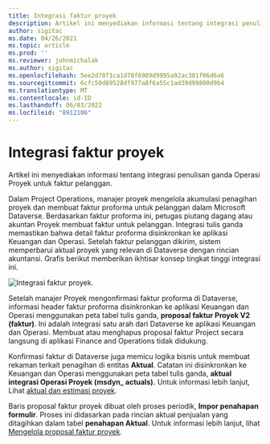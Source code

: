 ```yaml
---
title: Integrasi faktur proyek
description: Artikel ini menyediakan informasi tentang integrasi penulisan ganda Operasi Proyek untuk faktur pelanggan.
author: sigitac
ms.date: 04/26/2021
ms.topic: article
ms.prod: ''
ms.reviewer: johnmichalak
ms.author: sigitac
ms.openlocfilehash: 5ee2d78f1ca1d78f6909d9995a92ac301f06d6a6
ms.sourcegitcommit: 6cfc50d89528df977a8f6a55c1ad39d99800d9b4
ms.translationtype: MT
ms.contentlocale: id-ID
ms.lasthandoff: 06/03/2022
ms.locfileid: "8912106"
---
```

# <a name="project-invoice-integration"></a>Integrasi faktur proyek

Artikel ini menyediakan informasi tentang integrasi penulisan ganda Operasi Proyek untuk faktur pelanggan.

Dalam Project Operations, manajer proyek mengelola akumulasi penagihan proyek dan membuat faktur proforma untuk pelanggan dalam Microsoft Dataverse. Berdasarkan faktur proforma ini, petugas piutang dagang atau akuntan Proyek membuat faktur untuk pelanggan. Integrasi tulis ganda memastikan bahwa detail faktur proforma disinkronkan ke aplikasi Keuangan dan Operasi. Setelah faktur pelanggan dikirim, sistem memperbarui aktual proyek yang relevan di Dataverse dengan rincian akuntansi. Grafis berikut memberikan ikhtisar konsep tingkat tinggi integrasi ini.

   ![Integrasi faktur proyek.](./media/DW5Invoicing.png)

Setelah manajer Proyek mengonfirmasi faktur proforma di Dataverse, informasi header faktur proforma disinkronkan ke aplikasi Keuangan dan Operasi menggunakan peta tabel tulis ganda, **proposal faktur Proyek V2 (faktur)**. Ini adalah integrasi satu arah dari Dataverse ke aplikasi Keuangan dan Operasi. Membuat atau menghapus proposal faktur Project secara langsung di aplikasi Finance and Operations tidak didukung.

Konfirmasi faktur di Dataverse juga memicu logika bisnis untuk membuat rekaman terkait penagihan di entitas **Aktual**. Catatan ini disinkronkan ke Keuangan dan Operasi menggunakan peta tabel tulis ganda, **aktual integrasi Operasi Proyek (msdyn\_ actuals).** Untuk informasi lebih lanjut, Lihat [aktual dan estimasi proyek](resource-dual-write-estimates-actuals.md). 

Baris proposal faktur proyek dibuat oleh proses periodik, **Impor penahapan formulir**. Proses ini didasarkan pada rincian aktual penjualan yang ditagihkan dalam tabel **penahapan Aktual**. Untuk informasi lebih lanjut, lihat [Mengelola proposal faktur proyek](../invoicing/format-update-project-invoice-proposals.md#create-project-invoice-proposals). 
